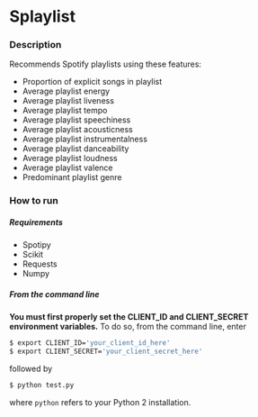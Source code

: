 # Splaylist

### Description

Recommends Spotify playlists using these features:
* Proportion of explicit songs in playlist
* Average playlist energy
* Average playlist liveness 
* Average playlist tempo
* Average playlist speechiness 
* Average playlist acousticness
* Average playlist instrumentalness
* Average playlist danceability
* Average playlist loudness
* Average playlist valence
* Predominant playlist genre

### How to run

##### Requirements

* Spotipy
* Scikit
* Requests
* Numpy

##### From the command line

**You must first properly set the CLIENT\_ID and CLIENT\_SECRET environment variables.** To do so, from the command line, enter
```bash
$ export CLIENT_ID='your_client_id_here'
$ export CLIENT_SECRET='your_client_secret_here'
```
followed by
```bash
$ python test.py
```
where `python` refers to your Python 2 installation.
